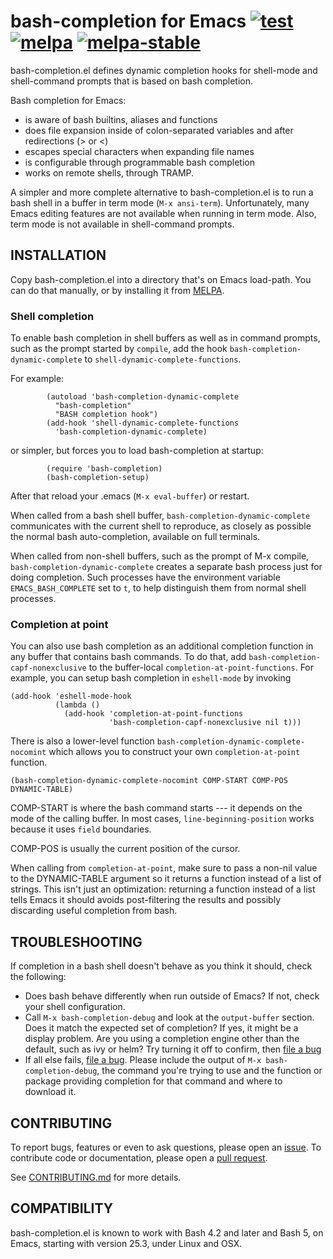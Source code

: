 # bash-completion for Emacs [![test](https://github.com/szermatt/emacs-bash-completion/workflows/test/badge.svg)](https://github.com/szermatt/emacs-bash-completion/actions) [![melpa](https://melpa.org/packages/bash-completion-badge.svg)](https://melpa.org/#/bash-completion) [![melpa-stable](https://stable.melpa.org/packages/bash-completion-badge.svg)](https://stable.melpa.org/#/bash-completion)


bash-completion.el defines dynamic completion hooks for shell-mode
and shell-command prompts that is based on bash completion.

Bash completion for Emacs:

- is aware of bash builtins, aliases and functions
- does file expansion inside of colon-separated variables
  and after redirections (> or <)
- escapes special characters when expanding file names
- is configurable through programmable bash completion
- works on remote shells, through TRAMP.

A simpler and more complete alternative to bash-completion.el is to
run a bash shell in a buffer in term mode (`M-x ansi-term`).
Unfortunately, many Emacs editing features are not available when
running in term mode.  Also, term mode is not available in
shell-command prompts.

## INSTALLATION

Copy bash-completion.el into a directory that's on Emacs load-path.
You can do that manually, or by installing it from
[MELPA](https://melpa.org/#/getting-started).

### Shell completion

To enable bash completion in shell buffers as well as in command
prompts, such as the prompt started by `compile`, add the hook
`bash-completion-dynamic-complete` to
`shell-dynamic-complete-functions`.

For example:

```elisp
        (autoload 'bash-completion-dynamic-complete
          "bash-completion"
          "BASH completion hook")
        (add-hook 'shell-dynamic-complete-functions
          'bash-completion-dynamic-complete)
```

or simpler, but forces you to load bash-completion at startup:

```elisp
        (require 'bash-completion)
        (bash-completion-setup)
```

After that reload your .emacs (`M-x eval-buffer`) or restart.

When called from a bash shell buffer,
`bash-completion-dynamic-complete` communicates with the current shell
to reproduce, as closely as possible the normal bash auto-completion,
available on full terminals.

When called from non-shell buffers, such as the prompt of M-x compile,
`bash-completion-dynamic-complete` creates a separate bash process
just for doing completion. Such processes have the environment
variable `EMACS_BASH_COMPLETE` set to `t`, to help distinguish them
from normal shell processes.

### Completion at point

You can also use bash completion as an additional completion function
in any buffer that contains bash commands. To do that, add
`bash-completion-capf-nonexclusive` to the buffer-local
`completion-at-point-functions`. For example, you can setup bash
completion in `eshell-mode` by invoking

```elisp
(add-hook 'eshell-mode-hook
          (lambda ()
            (add-hook 'completion-at-point-functions
                      'bash-completion-capf-nonexclusive nil t)))
```

There is also a lower-level function
`bash-completion-dynamic-complete-nocomint` which allows you to
construct your own `completion-at-point` function.

```elisp
(bash-completion-dynamic-complete-nocomint COMP-START COMP-POS DYNAMIC-TABLE)
```

COMP-START is where the bash command starts --- it depends on the mode
of the calling buffer. In most cases, `line-beginning-position` works
because it uses `field` boundaries.

COMP-POS is usually the current position of the cursor.

When calling from `completion-at-point`, make sure to pass a non-nil
value to the DYNAMIC-TABLE argument so it returns a function instead
of a list of strings. This isn't just an optimization: returning a
function instead of a list tells Emacs it should avoids post-filtering
the results and possibly discarding useful completion from bash.

## TROUBLESHOOTING

If completion in a bash shell doesn't behave as you think it should, check
the following:

* Does bash behave differently when run outside of Emacs? If not, check
  your shell configuration.
* Call `M-x bash-completion-debug` and look at the `output-buffer` 
  section. Does it  match the expected set of completion? If yes, 
  it might be a display problem. Are you using a completion engine 
  other than the default, such as ivy or helm? Try turning it off to 
  confirm, then [file a bug][new_issue]
* If all else fails, [file a bug][new_issue]. Please include the output 
  of `M-x bash-completion-debug`, the command you're trying to use
  and the function or package providing completion for that command and
  where to download it. 

## CONTRIBUTING

To report bugs, features or even to ask questions, please open an [issue](https://github.com/szermatt/emacs-bash-completion/issues). To contribute code or documentation, please open a [pull request](https://github.com/szermatt/emacs-bash-completion/pulls). 

See [CONTRIBUTING.md](CONTRIBUTING.md) for more details. 

## COMPATIBILITY

bash-completion.el is known to work with Bash 4.2 and later and Bash
5, on Emacs, starting with version 25.3, under Linux and OSX. 

[new_issue]: https://github.com/szermatt/emacs-bash-completion/issues/new
